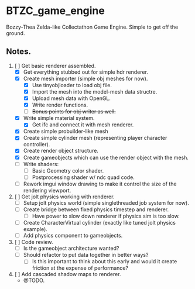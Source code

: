 # BTZC_game_engine
Bozzy-Thea Zelda-like Collectathon Game Engine. Simple to get off the ground.


## Notes.

1. [ ] Get basic renderer assembled.
    - [x] Get everything stubbed out for simple hdr renderer.
    - [x] Create mesh importer (simple obj meshes for now).
        - [x] Use tinyobjloader to load obj file.
        - [x] Import the mesh into the model-mesh data structre.
        - [x] Upload mesh data with OpenGL.
        - [x] Write render functions.
        - [ ] ~~Bonus points for obj writer as well.~~
    - [x] Write simple material system.
        - [x] Get ifc and connect it with mesh renderer.
    - [x] Create simple probuilder-like mesh
    - [x] Create simple cylinder mesh (representing player character controller).
    - [x] Create render object structure.
    - [x] Create gameobjects which can use the render object with the mesh.
    - [ ] Write shaders:
        - [ ] Basic Geometry color shader.
        - [ ] Postprocessing shader w/ ndc quad code.
    - [ ] Rework imgui window drawing to make it control the size of the rendering viewport.

1. [ ] Get jolt physics working with renderer.
    - [ ] Setup jolt physics world (simple singlethreaded job system for now).
    - [ ] Create bridge between fixed physics timestep and renderer.
        - [ ] Have power to slow down renderer if physics sim is too slow.
    - [ ] Create CharacterVirtual cylinder (exactly like tuned jolt physics example).
    - [ ] Add physics component to gameobjects.

1. [ ] Code review.
    - [ ] Is the gameobject architecture wanted?
    - [ ] Should refactor to put data together in better ways?
        - [ ] Is this important to think about this early and would it create friction at the expense of performance?

1. [ ] Add cascaded shadow maps to renderer.
    - @TODO.
